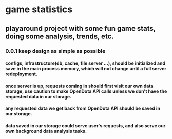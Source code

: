 # game statistics

## playaround project with some fun game stats, doing some analysis, trends, etc.

### 0.0.1 keep design as simple as possible

#### configs, infrastructure(db, cache, file server ...), should be initialized and save in the main process memory, which will not change until a full server redeployment.
#### once server is up, requests coming in should first visit our own data storage, use caution to make OpenDota API calls unless we don't have the requested data in our storage.
#### any requested data we get back from OpenDota API should be saved in our storage.
#### data saved in our storage could serve user's requests, and also serve our own background data analysis tasks.

